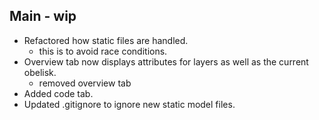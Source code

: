 ## Main - wip
* Refactored how static files are handled.
  * this is to avoid race conditions.
* Overview tab now displays attributes for layers as well as the current obelisk.
  * removed overview tab
* Added code tab.
* Updated .gitignore to ignore new static model files.